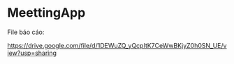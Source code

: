 # MeettingApp

File báo cáo:

https://drive.google.com/file/d/1DEWuZQ_yQcpItK7CeWwBKjyZ0h0SN_UE/view?usp=sharing


